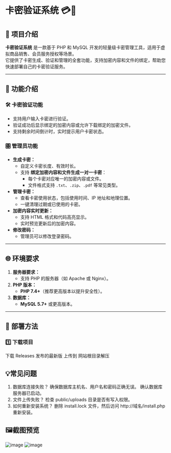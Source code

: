 # 卡密验证系统 💳🔐

## 📖 项目介绍
**卡密验证系统** 是一款基于 PHP 和 MySQL 开发的轻量级卡密管理工具，适用于虚拟商品销售、会员服务授权等场景。  
它提供了卡密生成、验证和管理的全套功能，支持加密内容和文件的绑定，帮助您快速部署自己的卡密验证服务。

---

## 🌟 功能介绍

### 🛠 卡密验证功能
- 支持用户输入卡密进行验证。
- 验证成功后显示绑定的加密内容或允许下载绑定的加密文件。
- 支持剩余时间倒计时，实时提示用户卡密状态。

### 🎛 管理员功能
- **生成卡密：**
  - 自定义卡密长度、有效时长。
  - 支持 **绑定加密内容和文件生成一对一卡密**：
    - 每个卡密对应唯一的加密内容或文件。
    - 文件格式支持 `.txt`、`.zip`、`.pdf` 等常见类型。
- **管理卡密：**
  - 查看卡密使用状态，包括使用时间、IP 地址和地理位置。
  - 一键清理过期或已使用的卡密。
- **加密内容实时更新：**
  - 支持 HTML 格式和代码高亮显示。
  - 实时预览更新后的加密内容。
- **修改密码：**
  - 管理员可以修改登录密码。

---

## 🌐 环境要求
1. **服务器要求：**
   - 支持 PHP 的服务器（如 Apache 或 Nginx）。
2. **PHP 版本：**
   - **PHP 7.4+**（推荐更高版本以提升安全性）。
3. **数据库：**
   - **MySQL 5.7+** 或更高版本。

---

## 🚀 部署方法

### 1️⃣ 下载项目
下载 Releases 发布的最新版 上传到 网站根目录解压 

## 💡常见问题
1. 数据库连接失败？
确保数据库主机名、用户名和密码正确无误。
确认数据库服务器已启动。
2. 文件上传失败？
检查 public/uploads 目录是否有写入权限。
3. 如何重新安装系统？
删除 install.lock 文件，然后访问 http://域名/install.php 重新安装。

## 🖼截图预览

![image](https://github.com/user-attachments/assets/89bdae01-83df-4bba-aa0b-38f5a6cb33df)
![image](https://github.com/user-attachments/assets/6bc9fb9a-25d9-4218-b73e-95651566eae7)
